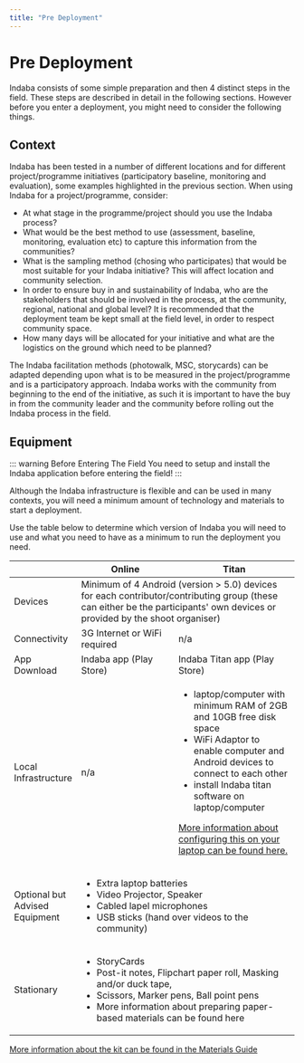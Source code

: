```yaml
---
title: "Pre Deployment"
---
```

<ReadTime />

# Pre Deployment

<Leader>

Indaba consists of some simple preparation and then 4 distinct steps in the field. These steps are described in detail in the following sections. However before you enter a deployment, you might need to consider the following things.

</Leader> 

## Context

Indaba has been tested  in a number of different locations and for different project/programme initiatives (participatory baseline, monitoring and evaluation), some examples highlighted in the previous section. When using Indaba for a project/programme, consider:

- At what stage in the programme/project should you use the Indaba process?
- What would be the best method to use (assessment, baseline, monitoring, evaluation etc) to capture this information from the communities?
- What is the sampling method (chosing who participates) that would be most suitable for your Indaba initiative? This will affect location and community selection.
- In order to ensure buy in and sustainability of Indaba, who are the stakeholders that should be involved  in the process, at the community, regional, national and global level?  It is recommended that the deployment team be kept small at the field level, in order to respect community space.
- How many days will be allocated for your initiative and what are the logistics on the ground which need to be planned?

The Indaba facilitation methods (photowalk, MSC, storycards) can be adapted depending upon what is to be measured in the project/programme and is a participatory approach. Indaba works with the community from beginning to the end of the initiative, as such it is important to have the buy in from the community leader and the community before rolling out the Indaba process in the field.

## Equipment

::: warning Before Entering The Field
You need to setup and install the Indaba application before entering the field!
:::

Although the Indaba infrastructure is flexible and can be used in many contexts, you will need a minimum amount of technology and materials to start a deployment.

Use the table below to determine which version of Indaba you will need to use and what you need to have as a minimum to run the deployment you need. 

<table>
<thead>
<tr>
<th></th>
<th width="50%">Online</th>
<th width="50%">Titan</th>
</tr>
</thead>

<tbody>
<tr>
<td>Devices</td>
<td colspan="2">
Minimum of 4 Android (version > 5.0) devices for each contributor/contributing group (these can either be the participants' own devices or provided by the shoot organiser)
</td>
</tr>
<tr>
<td>Connectivity</td>
<td>3G Internet or WiFi required</td>
<td>n/a</td>
</tr>
<tr>
<td>App Download</td>
<td>Indaba app (Play Store)</td>
<td>Indaba Titan app (Play Store)</td>
</tr>
<tr>
<td>Local Infrastructure</td>
<td>n/a</td>
<td>

- laptop/computer with minimum RAM of 2GB and 10GB free disk space
- WiFi Adaptor to enable computer and Android devices to connect to each other
- install Indaba titan software on laptop/computer

[More information about configuring this on your laptop can be found here.](/quickstart/titan/)

</td>
</tr>
<tr>
<td>Optional but Advised Equipment</td>
<td colspan="2">

- Extra laptop batteries
- Video Projector, Speaker
- Cabled lapel microphones
- USB sticks (hand over videos to the community) 

</td>
</tr>
<tr>
<td>Stationary</td>
<td colspan="2">

- StoryCards
- Post-it notes, Flipchart paper roll, Masking and/or duck tape, 
- Scissors, Marker pens, Ball point pens
- More information about preparing paper-based materials can be found here

</td>
</tr>
</tbody>

</table>

[More information about the kit can be found in the Materials Guide](/materials)